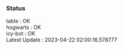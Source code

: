 ### Status


table : OK  
hogwarts : OK  
icy-bot : OK  
Latest Update : 2023-04-22 02:00:16.578777
